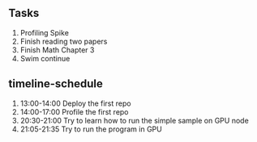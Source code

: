 ## Tasks
1. Profiling Spike
2. Finish reading two papers
3. Finish Math Chapter 3
4. Swim continue

## timeline-schedule
1. 13:00-14:00 Deploy the first repo
2. 14:00-17:00 Profile the first repo
3. 20:30-21:00 Try to learn how to run the simple sample on GPU node
4. 21:05-21:35 Try to run the program in GPU
